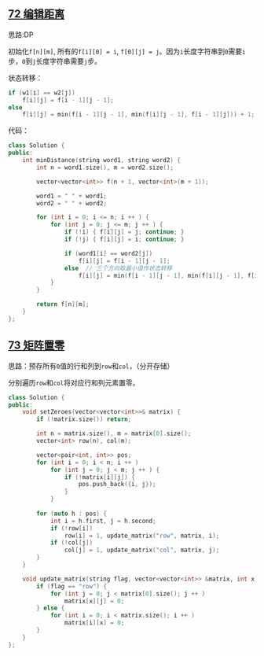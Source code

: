 ## [72 编辑距离](https://leetcode.cn/problems/edit-distance/)

思路:DP

初始化`f[n][m]`, 所有的`f[i][0] = i`, `f[0][j] = j`。因为`i`长度字符串到`0`需要`i`步，`0`到`j`长度字符串需要`j`步。

状态转移：

```cpp
if (w1[i] == w2[j])
    f[i][j] = f[i - 1][j - 1];
else
    f[i][j] = min(f[i - 1][j - 1], min(f[i][j - 1], f[i - 1][j])) + 1;
```

代码：

```cpp
class Solution {
public:
    int minDistance(string word1, string word2) {
        int n = word1.size(), m = word2.size();

        vector<vector<int>> f(n + 1, vector<int>(m + 1));

        word1 = " " + word1;
        word2 = " " + word2;

        for (int i = 0; i <= n; i ++ ) {
            for (int j = 0; j <= m; j ++ ) {
                if (!i) { f[i][j] = j; continue; }
                if (!j) { f[i][j] = i; continue; }

                if (word1[i] == word2[j])
                    f[i][j] = f[i - 1][j - 1];
                else  // 三个方向取最小值作状态转移
                    f[i][j] = min(f[i - 1][j - 1], min(f[i][j - 1], f[i - 1][j])) + 1;
            }
        }

        return f[n][m];
    }
};
```



## [73 矩阵置零](https://leetcode.cn/problems/set-matrix-zeroes/)

思路：预存所有`0`值的行和列到`row`和`col`，（分开存储）

分别遍历`row`和`col`将对应行和列元素置零。

```cpp
class Solution {
public:
    void setZeroes(vector<vector<int>>& matrix) {
        if (!matrix.size()) return;

        int n = matrix.size(), m = matrix[0].size();
        vector<int> row(n), col(m);

        vector<pair<int, int>> pos;
        for (int i = 0; i < n; i ++ )
            for (int j = 0; j < m; j ++ ) {
                if (!matrix[i][j]) {
                    pos.push_back({i, j});
                }
            }
        
        for (auto h : pos) {
            int i = h.first, j = h.second;
            if (!row[i])
                row[i] = 1, update_matrix("row", matrix, i);
            if (!col[j])
                col[j] = 1, update_matrix("col", matrix, j);
        }
    }

    void update_matrix(string flag, vector<vector<int>> &matrix, int x) {
        if (flag == "row") {
            for (int j = 0; j < matrix[0].size(); j ++ )
                matrix[x][j] = 0;
        } else {
            for (int i = 0; i < matrix.size(); i ++ )
                matrix[i][x] = 0;
        }
    }
};
```